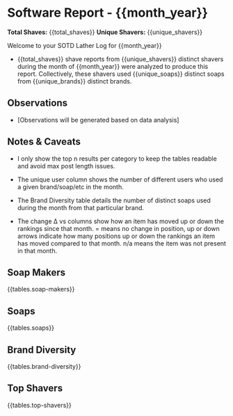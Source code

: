 # Software Report - {{month_year}}

**Total Shaves:** {{total_shaves}}
**Unique Shavers:** {{unique_shavers}}

Welcome to your SOTD Lather Log for {{month_year}}

* {{total_shaves}} shave reports from {{unique_shavers}} distinct shavers during the month of {{month_year}} were analyzed to produce this report. Collectively, these shavers used {{unique_soaps}} distinct soaps from {{unique_brands}} distinct brands.

## Observations

* [Observations will be generated based on data analysis]

## Notes & Caveats

* I only show the top n results per category to keep the tables readable and avoid max post length issues.

* The unique user column shows the number of different users who used a given brand/soap/etc in the month.

* The Brand Diversity table details the number of distinct soaps used during the month from that particular brand.

* The change Δ vs columns show how an item has moved up or down the rankings since that month. = means no change in position, up or down arrows indicate how many positions up or down the rankings an item has moved compared to that month. n/a means the item was not present in that month.

## Soap Makers

{{tables.soap-makers}}

## Soaps

{{tables.soaps}}

## Brand Diversity

{{tables.brand-diversity}}

## Top Shavers

{{tables.top-shavers}}
